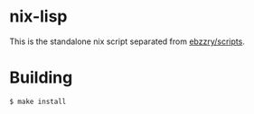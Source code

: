 nix-lisp
========

This is the standalone nix script separated
from [ebzzry/scripts](https://github.com/ebzzry/scripts).

Building
========

```bash
$ make install
```

